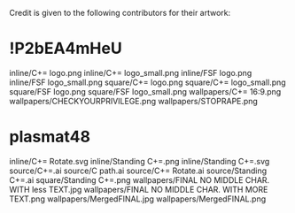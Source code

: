 Credit is given to the following contributors for their artwork:

!P2bEA4mHeU
===========

inline/C+= logo.png
inline/C+= logo_small.png
inline/FSF logo.png
inline/FSF logo_small.png
square/C+= logo.png
square/C+= logo_small.png
square/FSF logo.png
square/FSF logo_small.png
wallpapers/C+= 16:9.png
wallpapers/CHECKYOURPRIVILEGE.png
wallpapers/STOPRAPE.png

plasmat48
=========

inline/C+= Rotate.svg
inline/Standing C+=.png
inline/Standing C+=.svg
source/C+=.ai
source/C path.ai
source/C+= Rotate.ai
source/Standing C+=.ai
square/Standing C+=.png
wallpapers/FINAL NO MIDDLE CHAR. WITH less TEXT.jpg
wallpapers/FINAL NO MIDDLE CHAR. WITH MORE TEXT.png
wallpapers/MergedFINAL.jpg
wallpapers/MergedFINAL.png

